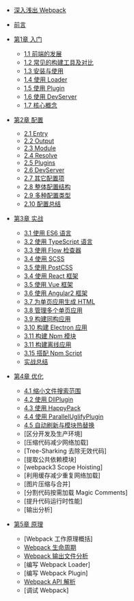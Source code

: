- [深入浅出 Webpack](README.md)
- [前言](前言.md)
- [第1章 入门](1入门/README.md)

  - [1.1 前端的发展](1入门/1.1前端的发展.md)
  - [1.2 常见的构建工具及对比](1入门/1.2常见的构建工具及对比.md)
  - [1.3 安装与使用](1入门/1.3安装与使用.md)
  - [1.4 使用 Loader](1入门/1.4使用Loader.md)
  - [1.5 使用 Plugin](1入门/1.5使用Plugin.md)
  - [1.6 使用 DevServer](1入门/1.6使用DevServer.md)
  - [1.7 核心概念](1入门/1.7核心概念.md)
  
- [第2章 配置](2配置/README.md)

  - [2.1 Entry](2配置/2.1Entry.md) 
  - [2.2 Output](2配置/2.2Output.md)
  - [2.3 Module](2配置/2.3Module.md)
  - [2.4 Resolve](2配置/2.4Resolve.md)
  - [2.5 Plugins](2配置/2.5Plugins.md)
  - [2.6 DevServer](2配置/2.6DevServer.md)
  - [2.7 其它配置项](2配置/2.7其它配置项.md)
  - [2.8 整体配置结构](2配置/2.8整体配置结构.md)
  - [2.9 多种配置类型](2配置/2.9多种配置类型.md)
  - [2.10 配置总结](2配置/2.10配置总结.md)
  
- [第3章 实战](3实战/README.md)

  - [3.1 使用 ES6 语言](3实战/3.1使用ES6语言.md)
  - [3.2 使用 TypeScript 语言](3实战/3.2使用TypeScript语言.md)
  - [3.3 使用 Flow 检查器](3实战/3.3使用Flow检查器.md)
  - [3.4 使用 SCSS](3实战/3.4使用SCSS语言.md)
  - [3.5 使用 PostCSS](3实战/3.5使用PostCSS.md)
  - [3.4 使用 React 框架](3实战/3.4使用React框架.md)
  - [3.5 使用 Vue 框架](3实战/3.5使用Vue框架.md)
  - [3.6 使用 Angular2 框架](3实战/3.6使用Angular2框架.md)
  - [3.7 为单页应用生成 HTML](3实战/3.7为单页应用生成HTML.md)
  - [3.8 管理多个单页应用](3实战/3.8管理多个单页应用.md)
  - [3.9 构建同构应用](3实战/3.9构建同构应用.md)
  - [3.10 构建 Electron 应用](3实战/3.10构建Electron应用.md)
  - [3.11 构建 Npm 模块](3实战/3.11构建Npm模块.md)
  - [3.11 构建离线应用](3实战/3.12构建离线应用.md)
  - [3.15 搭配 Npm Script](3实战/3.13搭配NpmScript.md)
  - [实战总结](3实战/实战总结.md)

- [第4章 优化](4优化/README.md)

  - [4.1 缩小文件搜索范围](4优化/4.1缩小文件搜索范围.md)
  - [4.2 使用 DllPlugin](4优化/4.2使用DllPlugin.md)
  - [4.3 使用 HappyPack](4优化/4.3使用HappyPack.md)
  - [4.4 使用 ParallelUglifyPlugin](4优化/4.4使用ParallelUglifyPlugin.md)
  - [4.5 自动刷新与模块热替换](4优化/4.5自动刷新与模块热替换.md)
  - [区分开发及生产环境]
  - [压缩代码减少网络加载]
  - [Tree-Sharking 去除无效代码]
  - [提取公共依赖模块]
  - [webpack3 Scope Hoisting]
  - [利用缓存减少重复网络加载]
  - [图片压缩与合并]
  - [分割代码按需加载 Magic Comments]
  - [提升代码运行时性能]
  - [输出分析]
  
- [第5章 原理](5原理/README.md)

  - [Webpack 工作原理概括]
  - [Webpack 生命周期](5原理/Webpack生命周期.md)
  - [Webpack 输出文件分析](5原理/Webpack输出文件分析.md)
  - [编写 Webpack Loader]
  - [编写 Webpack Plugin]
  - [Webpack API 解析](5原理/WebpackAPI解析.md)
  - [调试 Webpack]
